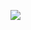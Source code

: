 ![](https://www.nta.go.jp/tmp/28f69da7-a098-40c7-9474-624536193cff/images/ea5971dbc6baa7a99bb2d54029ff6bf8b4605bdb0387a4f1b1cefcd0498b62e2.jpg)